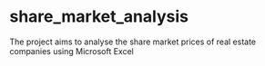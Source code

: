 # share_market_analysis
The project aims to analyse the share market prices of real estate companies using Microsoft Excel

